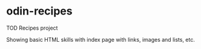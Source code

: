 # odin-recipes
TOD Recipes project

Showing basic HTML skills with index page with links, images and lists, etc.
